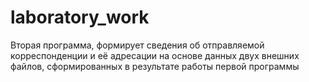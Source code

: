 # laboratory_work
Вторая программа, формирует сведения об отправляемой корреспонденции и её адресации на основе данных двух внешних файлов, сформированных в результате работы первой программы
